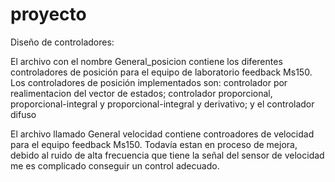 # proyecto
Diseño de controladores:

El archivo con el nombre General_posicion contiene los diferentes controladores de posición para el equipo de laboratorio feedback Ms150.
Los controladores de posición implementados son: controlador por realimentacion del vector de estados; controlador proporcional, proporcional-integral y proporcional-integral y derivativo; y el controlador difuso

El archivo llamado General velocidad contiene controadores de velocidad para el equipo feedback Ms150. Todavía estan en proceso de mejora, debido al ruido de alta
frecuencia que tiene la señal del sensor de velocidad  me es complicado conseguir un control adecuado.




